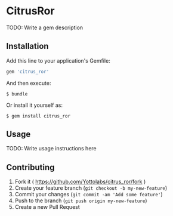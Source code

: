 # CitrusRor

TODO: Write a gem description

## Installation

Add this line to your application's Gemfile:

```ruby
gem 'citrus_ror'
```

And then execute:

    $ bundle

Or install it yourself as:

    $ gem install citrus_ror

## Usage

TODO: Write usage instructions here

## Contributing

1. Fork it ( https://github.com/Yottolabs/citrus_ror/fork )
2. Create your feature branch (`git checkout -b my-new-feature`)
3. Commit your changes (`git commit -am 'Add some feature'`)
4. Push to the branch (`git push origin my-new-feature`)
5. Create a new Pull Request
